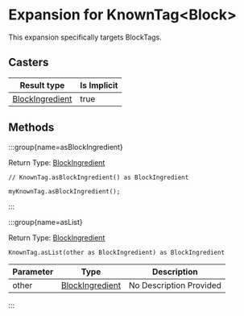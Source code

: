 # Expansion for KnownTag&lt;Block&gt;

This expansion specifically targets BlockTags.

## Casters

| Result type | Is Implicit |
|-------------|-------------|
| [BlockIngredient](/vanilla/api/block/BlockIngredient) | true |

## Methods

:::group{name=asBlockIngredient}

Return Type: [BlockIngredient](/vanilla/api/block/BlockIngredient)

```zenscript
// KnownTag.asBlockIngredient() as BlockIngredient

myKnownTag.asBlockIngredient();
```

:::

:::group{name=asList}

Return Type: [BlockIngredient](/vanilla/api/block/BlockIngredient)

```zenscript
KnownTag.asList(other as BlockIngredient) as BlockIngredient
```

| Parameter | Type | Description |
|-----------|------|-------------|
| other | [BlockIngredient](/vanilla/api/block/BlockIngredient) | No Description Provided |


:::


